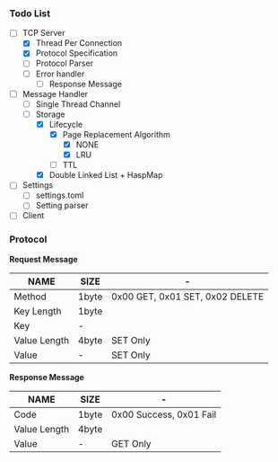 ### Todo List

- [ ] TCP Server
  - [x] Thread Per Connection
  - [x] Protocol Specification
  - [ ] Protocol Parser
  - [ ] Error handler
    - [ ] Response Message
- [ ] Message Handler
  - [ ] Single Thread Channel
  - [ ] Storage
    - [x] Lifecycle
      - [x] Page Replacement Algorithm
        - [x] NONE
        - [x] LRU
      - [ ] TTL
    - [x] Double Linked List + HaspMap
- [ ] Settings
  - [ ] settings.toml
  - [ ] Setting parser
- [ ] Client

### Protocol

**Request Message**

| NAME         | SIZE  | -                               |
| ------------ | ----- | ------------------------------- |
| Method       | 1byte | 0x00 GET, 0x01 SET, 0x02 DELETE |
| Key Length   | 1byte |                                 |
| Key          | -     |                                 |
| Value Length | 4byte | SET Only                        |
| Value        | -     | SET Only                        |

**Response Message**

| NAME         | SIZE  | -                       |
| ------------ | ----- | ----------------------- |
| Code         | 1byte | 0x00 Success, 0x01 Fail |
| Value Length | 4byte |                         |
| Value        | -     | GET Only                |
